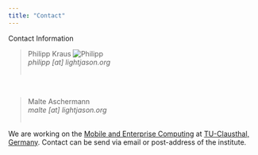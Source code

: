 ```yaml
---
title: "Contact"
---
```

Contact Information

> Philipp Kraus ![Philipp](http://www.gravatar.com/avatar/2de3ae533823dae934d3b45b239f797c#floatright)  
> _philipp [at] lightjason.org_
> <br/>
> <br/>

<br/>

> Malte Aschermann  
> _malte [at] lightjason.org_
> <br/>
> <br/>

We are working on the [Mobile and Enterprise Computing](http://meclab.in.tu-clausthal.de/) at [TU-Clausthal, Germany](http://tu-clausthal.de). Contact can be send via email or post-address of the institute.

